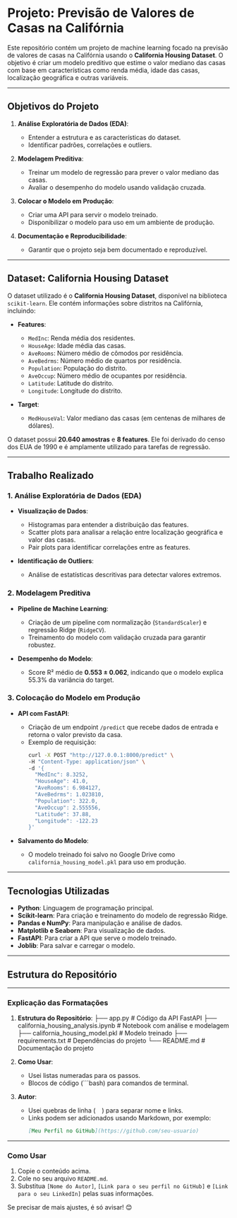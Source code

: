 # **Projeto: Previsão de Valores de Casas na Califórnia**

Este repositório contém um projeto de machine learning focado na previsão de valores de casas na Califórnia usando o **California Housing Dataset**. O objetivo é criar um modelo preditivo que estime o valor mediano das casas com base em características como renda média, idade das casas, localização geográfica e outras variáveis.

---

## **Objetivos do Projeto**

1. **Análise Exploratória de Dados (EDA)**:
   - Entender a estrutura e as características do dataset.
   - Identificar padrões, correlações e outliers.

2. **Modelagem Preditiva**:
   - Treinar um modelo de regressão para prever o valor mediano das casas.
   - Avaliar o desempenho do modelo usando validação cruzada.

3. **Colocar o Modelo em Produção**:
   - Criar uma API para servir o modelo treinado.
   - Disponibilizar o modelo para uso em um ambiente de produção.

4. **Documentação e Reproducibilidade**:
   - Garantir que o projeto seja bem documentado e reproduzível.

---

## **Dataset: California Housing Dataset**

O dataset utilizado é o **California Housing Dataset**, disponível na biblioteca `scikit-learn`. Ele contém informações sobre distritos na Califórnia, incluindo:

- **Features**:
  - `MedInc`: Renda média dos residentes.
  - `HouseAge`: Idade média das casas.
  - `AveRooms`: Número médio de cômodos por residência.
  - `AveBedrms`: Número médio de quartos por residência.
  - `Population`: População do distrito.
  - `AveOccup`: Número médio de ocupantes por residência.
  - `Latitude`: Latitude do distrito.
  - `Longitude`: Longitude do distrito.

- **Target**:
  - `MedHouseVal`: Valor mediano das casas (em centenas de milhares de dólares).

O dataset possui **20.640 amostras** e **8 features**. Ele foi derivado do censo dos EUA de 1990 e é amplamente utilizado para tarefas de regressão.

---

## **Trabalho Realizado**

### **1. Análise Exploratória de Dados (EDA)**

- **Visualização de Dados**:
  - Histogramas para entender a distribuição das features.
  - Scatter plots para analisar a relação entre localização geográfica e valor das casas.
  - Pair plots para identificar correlações entre as features.

- **Identificação de Outliers**:
  - Análise de estatísticas descritivas para detectar valores extremos.

### **2. Modelagem Preditiva**

- **Pipeline de Machine Learning**:
  - Criação de um pipeline com normalização (`StandardScaler`) e regressão Ridge (`RidgeCV`).
  - Treinamento do modelo com validação cruzada para garantir robustez.

- **Desempenho do Modelo**:
  - Score R² médio de **0.553 ± 0.062**, indicando que o modelo explica 55.3% da variância do target.

### **3. Colocação do Modelo em Produção**

- **API com FastAPI**:
  - Criação de um endpoint `/predict` que recebe dados de entrada e retorna o valor previsto da casa.
  - Exemplo de requisição:
    ```bash
    curl -X POST "http://127.0.0.1:8000/predict" \
    -H "Content-Type: application/json" \
    -d '{
      "MedInc": 8.3252,
      "HouseAge": 41.0,
      "AveRooms": 6.984127,
      "AveBedrms": 1.023810,
      "Population": 322.0,
      "AveOccup": 2.555556,
      "Latitude": 37.88,
      "Longitude": -122.23
    }'
    ```

- **Salvamento do Modelo**:
  - O modelo treinado foi salvo no Google Drive como `california_housing_model.pkl` para uso em produção.

---

## **Tecnologias Utilizadas**

- **Python**: Linguagem de programação principal.
- **Scikit-learn**: Para criação e treinamento do modelo de regressão Ridge.
- **Pandas e NumPy**: Para manipulação e análise de dados.
- **Matplotlib e Seaborn**: Para visualização de dados.
- **FastAPI**: Para criar a API que serve o modelo treinado.
- **Joblib**: Para salvar e carregar o modelo.

---

## **Estrutura do Repositório**


---

### **Explicação das Formatações**

1. **Estrutura do Repositório**:
├── app.py # Código da API FastAPI
├── california_housing_analysis.ipynb # Notebook com análise e modelagem
├── california_housing_model.pkl # Modelo treinado
├── requirements.txt # Dependências do projeto
└── README.md # Documentação do projeto

2. **Como Usar**:
   - Usei listas numeradas para os passos.
   - Blocos de código (```bash) para comandos de terminal.

3. **Autor**:
   - Usei quebras de linha (`  `) para separar nome e links.
   - Links podem ser adicionados usando Markdown, por exemplo:
     ```markdown
     [Meu Perfil no GitHub](https://github.com/seu-usuario)
     ```

---

### **Como Usar**
1. Copie o conteúdo acima.
2. Cole no seu arquivo `README.md`.
3. Substitua `[Nome do Autor]`, `[Link para o seu perfil no GitHub]` e `[Link para o seu LinkedIn]` pelas suas informações.

Se precisar de mais ajustes, é só avisar! 😊
